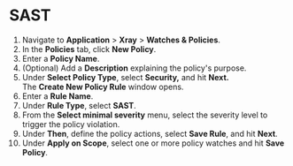# SAST

1. Navigate to **Application** > **Xray** > **Watches & Policies**.
2. In the **Policies** tab, click **New Policy**.
3. Enter a **Policy Name**.
4. (Optional) Add a **Description** explaining the policy's purpose.
5. Under **Select Policy Type**, select **Security,** and hit **Next.**\
   The **Create New Policy Rule** window opens.
6. Enter a **Rule Name**.
7. Under **Rule Type**, select **SAST**.
8. From the **Select minimal severity** menu, select the severity level to trigger the policy violation.
9. Under **Then**, define the policy actions, select **Save Rule**, and hit **Next**.
10. Under **Apply on Scope**, select one or more policy watches and hit **Save Policy**.&#x20;
